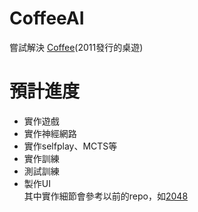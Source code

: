 # CoffeeAI
嘗試解決 [Coffee](https://boardgamegeek.com/boardgame/94746/coffee)(2011發行的桌遊)
# 預計進度  
* 實作遊戲  
* 實作神經網路  
* 實作selfplay、MCTS等  
* 實作訓練  
* 測試訓練  
* 製作UI  
其中實作細節會參考以前的repo，如[2048](https://github.com/kennychenfs/2048-ai)

